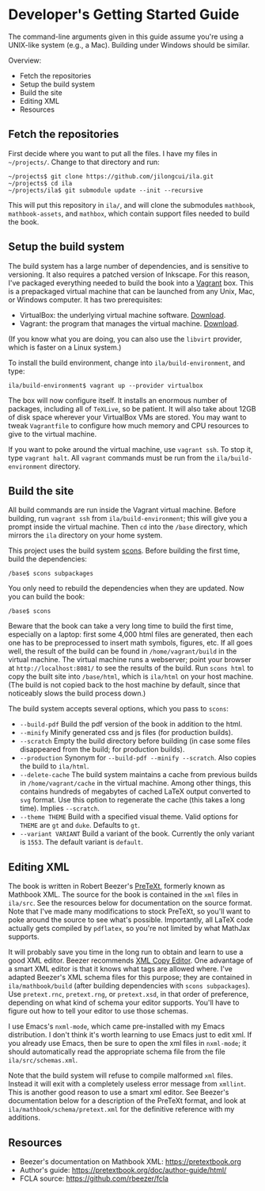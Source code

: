 
# Developer's Getting Started Guide

The command-line arguments given in this guide assume you're using a UNIX-like system (e.g., a Mac).  Building under Windows should be similar.

Overview:
* Fetch the repositories
* Setup the build system
* Build the site
* Editing XML
* Resources


## Fetch the repositories

First decide where you want to put all the files.  I have my files in `~/projects/`.  Change to that directory and run:
```
~/projects$ git clone https://github.com/jilongcui/ila.git
~/projects$ cd ila
~/projects/ila$ git submodule update --init --recursive
```
This will put this repository in `ila/`, and will clone the submodules `mathbook`, `mathbook-assets`, and `mathbox`, which contain support files needed to build the book.

## Setup the build system

The build system has a large number of dependencies, and is sensitive to versioning.  It also requires a patched version of Inkscape.  For this reason, I've packaged everything needed to build the book into a [Vagrant](https://www.vagrantup.com/) box.  This is a prepackaged virtual machine that can be launched from any Unix, Mac, or Windows computer.  It has two prerequisites:
* VirtualBox: the underlying virtual machine software.  [Download](https://www.virtualbox.org/wiki/Downloads).
* Vagrant: the program that manages the virtual machine.  [Download](https://www.vagrantup.com/downloads.html).

(If you know what you are doing, you can also use the `libvirt` provider, which is faster on a Linux system.)

To install the build environment, change into `ila/build-environment`, and type:
```
ila/build-environment$ vagrant up --provider virtualbox
```
The box will now configure itself.  It installs an enormous number of packages, including all of `TeXLive`, so be patient.  It will also take about 12GB of disk space wherever your VirtualBox VMs are stored.  You may want to tweak `Vagrantfile` to configure how much memory and CPU resources to give to the virtual machine.

If you want to poke around the virtual machine, use `vagrant ssh`.  To stop it, type `vagrant halt`.  All `vagrant` commands must be run from the `ila/build-environment` directory.

## Build the site

All build commands are run inside the Vagrant virtual machine.  Before building, run `vagrant ssh` from `ila/build-environment`; this will give you a prompt inside the virtual machine.  Then `cd` into the `/base` directory, which mirrors the `ila` directory on your home system.

This project uses the build system [scons](https://scons.org).  Before building the first time, build the dependencies:
```
/base$ scons subpackages
```
You only need to rebuild the dependencies when they are updated.  Now you can build the book:
```
/base$ scons
```
Beware that the book can take a very long time to build the first time, especially on a laptop: first some 4,000 html files are generated, then each one has to be preprocessed to insert math symbols, figures, etc.  If all goes well, the result of the build can be found in `/home/vagrant/build` in the virtual machine.  The virtual machine runs a webserver; point your browser at `http://localhost:8081/` to see the results of the build.  Run `scons html` to copy the built site into `/base/html`, which is `ila/html` on your host machine.  (The build is not copied back to the host machine by default, since that noticeably slows the build process down.)

The build system accepts several options, which you pass to `scons`:
* `--build-pdf` Build the pdf version of the book in addition to the html.
* `--minify` Minify generated css and js files (for production builds).
* `--scratch` Empty the build directory before building (in case some files disappeared from the build; for production builds).
* `--production` Synonym for `--build-pdf --minify --scratch`.  Also copies the build to `ila/html`.
* `--delete-cache` The build system maintains a cache from previous builds in `/home/vagrant/cache` in the virtual machine.  Among other things, this contains hundreds of megabytes of cached LaTeX output converted to `svg` format.  Use this option to regenerate the cache (this takes a long time).  Implies `--scratch`.
* `--theme THEME` Build with a specified visual theme.  Valid options for `THEME` are `gt` and `duke`.  Defaults to `gt`.
* `--variant VARIANT` Build a variant of the book.  Currently the only variant is `1553`.  The default variant is `default`.

## Editing XML

The book is written in Robert Beezer's [PreTeXt](https://pretextbook.org), formerly known as Mathbook XML.  The source for the book is contained in the `xml` files in `ila/src`.  See the resources below for documentation on the source format.  Note that I've made many modifications to stock PreTeXt, so you'll want to poke around the source to see what's possible.  Importantly, all LaTeX code actually gets compiled by `pdflatex`, so you're not limited by what MathJax supports.

It will probably save you time in the long run to obtain and learn to use a good XML editor.  Beezer recommends [XML Copy Editor](http://xml-copy-editor.sourceforge.net/).  One advantage of a smart XML editor is that it knows what tags are allowed where.  I've adapted Beezer's XML schema files for this purpose; they are contained in `ila/mathbook/build` (after building dependencies with `scons subpackages`).  Use `pretext.rnc`, `pretext.rng`, or `pretext.xsd`, in that order of preference, depending on what kind of schema your editor supports.  You'll have to figure out how to tell your editor to use those schemas.

I use Emacs's `nxml-mode`, which came pre-installed with my Emacs distribution.  I don't think it's worth learning to use Emacs just to edit xml.  If you already use Emacs, then be sure to open the xml files in `nxml-mode`; it should automatically read the appropriate schema file from the file `ila/src/schemas.xml`.

Note that the build system will refuse to compile malformed `xml` files.  Instead it will exit with a completely useless error message from `xmllint`.  This is another good reason to use a smart xml editor.  See Beezer's documentation below for a description of the PreTeXt format, and look at `ila/mathbook/schema/pretext.xml` for the definitive reference with my additions.

## Resources

* Beezer's documentation on Mathbook XML:
    https://pretextbook.org
* Author's guide:
    https://pretextbook.org/doc/author-guide/html/
* FCLA source:
    https://github.com/rbeezer/fcla


